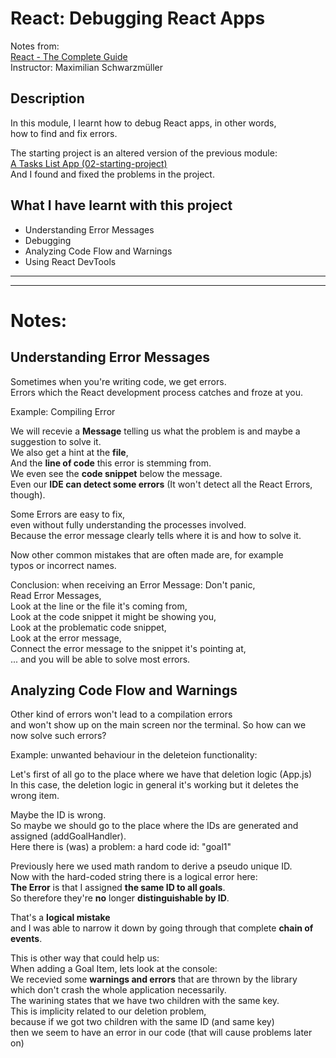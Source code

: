 # React: Debugging React Apps

Notes from:     
[React - The Complete Guide](https://www.udemy.com/course/react-the-complete-guide-incl-redux/)  
Instructor: Maximilian Schwarzmüller 

## Description

In this module, I learnt how to debug React apps, in other words,     
how to find and fix errors.

The starting project is an altered version of the previous module:     
[A Tasks List App (02-starting-project) ](https://github.com/ChristianVillalba/react_complete_guide/tree/main/02-starting-project)      
And I found and fixed the problems in the project.

## What I have learnt with this project
* Understanding Error Messages
* Debugging  
* Analyzing Code Flow and Warnings 
* Using React DevTools

---
---

# Notes:

## Understanding Error Messages

Sometimes when you're writing code, we get errors.       
Errors which the React development process catches and froze at you.

Example: Compiling Error

We will recevie a **Message** telling us what the problem is and maybe a suggestion to solve it.    
We also get a hint at the **file**,       
And the **line of code** this error is stemming from.    
We even see the **code snippet** below the message.       
Even our **IDE can detect some errors** (It won't detect all the React Errors, though).     

Some Errors are easy to fix,       
even without fully understanding the processes involved.      
Because the error message clearly tells where it is and how to solve it.      

Now other common mistakes that are often made are, for example       
typos or incorrect names.

Conclusion: when receiving an Error Message:
Don't panic,       
Read Error Messages,         
Look at the line or the file it's coming from,          
Look at the code snippet it might be showing you,       
Look at the problematic code snippet,      
Look at the error message,      
Connect the error message to the snippet it's pointing at,      
... and you will be able to solve most errors.

## Analyzing Code Flow and Warnings 

Other kind of errors won't lead to a compilation errors         
and won't show up on the main screen nor the terminal.
So how can we now solve such errors?

Example: unwanted behaviour in the deleteion functionality:

Let's first of all go to the place where we have that deletion logic (App.js)       
In this case, the deletion logic in general it's working but it deletes the wrong item.       

Maybe the ID is wrong.      
So maybe we should go to the place where the IDs are generated and assigned (addGoalHandler).   
Here there is (was) a problem: a hard code id: "goal1"

Previously here we used math random to derive a pseudo unique ID.         
Now with the hard-coded string there is a logical error here:                 
**The Error** is that I assigned **the same ID to all goals**.        
So therefore they're **no** longer **distinguishable by ID**.       

That's a **logical mistake**         
and I was able to narrow it down by going through that complete **chain of events**.

This is other way that could help us:       
When adding a Goal Item, lets look at the console:      
We recevied some **warnings and errors** that are thrown by the library       
which don't crash the whole application necessarily.       
The warining states that we have two children with the same key.         
This is implicity related to our deletion problem,        
because if we got two children with the same ID (and same key)        
then we seem to have an error in our code (that will cause problems later on)       
